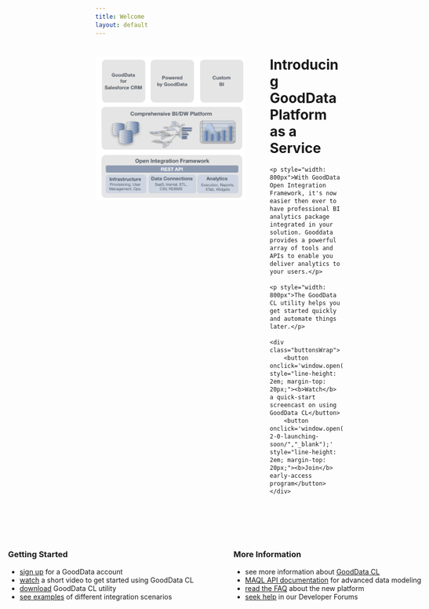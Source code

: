 ```yaml
---
title: Welcome
layout: default
---
```


<div>
    <img src="images/platform-stack.png" width="306" height="294" alt="Platform Stack" style="float: left; margin-right: 50px">
    <h1 id="introducing_gooddata_platform_as_a_service">Introducing GoodData Platform as a Service</h1>
    
    <p style="width: 800px">With GoodData Open Integration Framework, it's now easier then ever to have professional BI analytics package integrated in your solution. Gooddata provides a powerful array of tools and APIs to enable you deliver analytics to your users.</p>

    <p style="width: 800px">The GoodData CL utility helps you get started quickly and automate things later.</p>
    
    <div class="buttonsWrap">
        <button onclick='window.open("/start/","_self");' style="line-height: 2em; margin-top: 20px;"><b>Watch</b> a quick-start screencast on using GoodData CL</button>
        <button onclick='window.open("http://www.gooddata.com/technology/gooddata-2-0-launching-soon/","_blank");' style="line-height: 2em; margin-top: 20px;"><b>Join</b> early-access program</button>
    </div>
</div>

<br clear="all">
<div style="margin: 20px 0px;">&nbsp;</div>

<div style="width: 400px; position: absolute; left: 50px;">
    <h3>Getting Started</h3>
    <ul>
        <li><a href="https://secure.gooddata.com/registration.html">sign up</a> for a GoodData account</li>
        <li><a href="/start/">watch</a> a short video to get started using GoodData CL</li>
        <li><a href="/download.html">download</a> GoodData CL utility</li>
        <li><a href="http://github.com/gooddata/GoodData-CL/tree/master/cli-distro/examples/#readme">see examples</a> of different integration scenarios</li>
    </ul>
</div>
<div style="width: 400px; position: absolute; right: 50px">
    <h3>More Information</h3>
    <ul>
        <li>see more information about <a href="/download.html">GoodData CL</a></li>
        <li><a href="/api/maql-ddl.html">MAQL API documentation</a> for advanced data modeling</li>
        <li><a href="faq.html">read the FAQ</a> about the new platform</li>
        <li><a href="http://support.gooddata.com/forums/176660-developer-forum">seek help</a> in our Developer Forums</li>
    </ul>
</div>

<br clear="all">
<div style="margin: 40px 0px;">&nbsp;</div>
